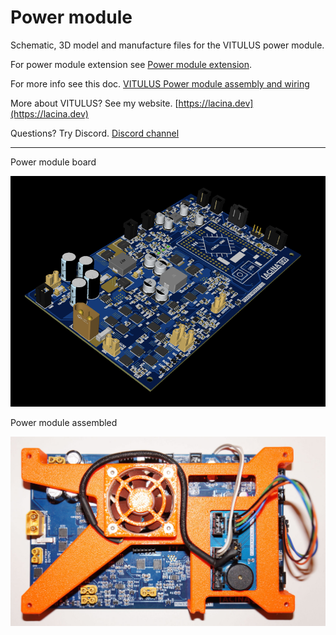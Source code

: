 # Power module
 Schematic, 3D model and manufacture files for the VITULUS power module.

 For power module extension see [Power module extension](https://github.com/lacina-dev/power_module_extension).

 For more info see this doc. 
 [VITULUS Power module assembly and wiring](https://docs.google.com/document/d/1gbUeb38EpmrZyLzsyhS_GtbKjz4Z-vhWeXakbzIWZlc/edit?usp=sharing)

 More about VITULUS? See my website.
 [https://lacina.dev](https://lacina.dev)

 Questions? Try Discord.
 [Discord channel](https://discord.gg/YqeNV5hEVN)

----------

Power module board

![Power module board](pwrMod3D.png)


Power module assembled

![Power module assembled](DSC03553.JPG)